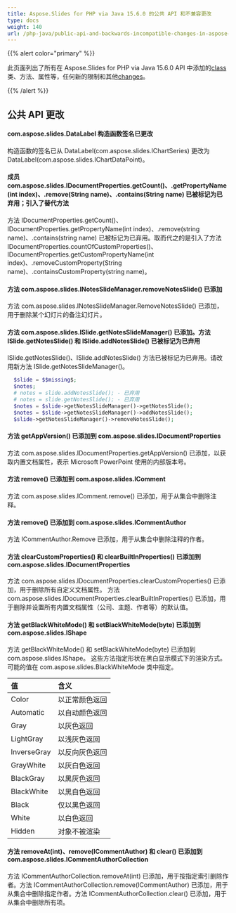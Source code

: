 ```yaml
---
title: Aspose.Slides for PHP via Java 15.6.0 的公共 API 和不兼容更改
type: docs
weight: 140
url: /php-java/public-api-and-backwards-incompatible-changes-in-aspose-slides-for-java-15-6-0/
---
```


{{% alert color="primary" %}} 

此页面列出了所有在 Aspose.Slides for PHP via Java 15.6.0 API 中添加的[class](/slides/php-java/public-api-and-backwards-incompatible-changes-in-aspose-slides-for-java-15-6-0/)类、方法、属性等，任何新的限制和其他[changes](/slides/php-java/public-api-and-backwards-incompatible-changes-in-aspose-slides-for-java-15-6-0/)。

{{% /alert %}} 
## **公共 API 更改**
#### **com.aspose.slides.DataLabel 构造函数签名已更改**
构造函数的签名已从 DataLabel(com.aspose.slides.IChartSeries) 更改为 DataLabel(com.aspose.slides.IChartDataPoint)。
#### **成员 com.aspose.slides.IDocumentProperties.getCount()、.getPropertyName(int index)、.remove(String name)、.contains(String name) 已被标记为已弃用；引入了替代方法**
方法 IDocumentProperties.getCount()、IDocumentProperties.getPropertyName(int index)、.remove(string name)、.contains(string name) 已被标记为已弃用。取而代之的是引入了方法 IDocumentProperties.countOfCustomProperties()、IDocumentProperties.getCustomPropertyName(int index)、.removeCustomProperty(String name)、.containsCustomProperty(string name)。
#### **方法 com.aspose.slides.INotesSlideManager.removeNotesSlide() 已添加**
方法 com.aspose.slides.INotesSlideManager.RemoveNotesSlide() 已添加，用于删除某个幻灯片的备注幻灯片。
#### **方法 com.aspose.slides.ISlide.getNotesSlideManager() 已添加。方法 ISlide.getNotesSlide() 和 ISlide.addNotesSlide() 已被标记为已弃用**
ISlide.getNotesSlide()、ISlide.addNotesSlide() 方法已被标记为已弃用。请改用新方法 ISlide.getNotesSlideManager()。

```php
  $slide = $$missing$;
  $notes;
  # notes = slide.addNotesSlide(); - 已弃用
  # notes = slide.getNotesSlide(); - 已弃用
  $notes = $slide->getNotesSlideManager()->getNotesSlide();
  $notes = $slide->getNotesSlideManager()->addNotesSlide();
  $slide->getNotesSlideManager()->removeNotesSlide();

```
#### **方法 getAppVersion() 已添加到 com.aspose.slides.IDocumentProperties**
方法 com.aspose.slides.IDocumentProperties.getAppVersion() 已添加，以获取内置文档属性，表示 Microsoft PowerPoint 使用的内部版本号。
#### **方法 remove() 已添加到 com.aspose.slides.IComment**
方法 com.aspose.slides.IComment.remove() 已添加，用于从集合中删除注释。
#### **方法 remove() 已添加到 com.aspose.slides.ICommentAuthor**
方法 ICommentAuthor.Remove 已添加，用于从集合中删除注释的作者。
#### **方法 clearCustomProperties() 和 clearBuiltInProperties() 已添加到 com.aspose.slides.IDocumentProperties**
方法 com.aspose.slides.IDocumentProperties.clearCustomProperties() 已添加，用于删除所有自定义文档属性。
方法 com.aspose.slides.IDocumentProperties.clearBuiltInProperties() 已添加，用于删除并设置所有内置文档属性（公司、主题、作者等）的默认值。
#### **方法 getBlackWhiteMode() 和 setBlackWhiteMode(byte) 已添加到 com.aspose.slides.IShape**
方法 getBlackWhiteMode() 和 setBlackWhiteMode(byte) 已添加到 com.aspose.slides.IShape。
这些方法指定形状在黑白显示模式下的渲染方式。可能的值在 com.aspose.slides.BlackWhiteMode 类中指定。

|**值** |**含义** |
| :- | :- |
|Color |以正常颜色返回 |
|Automatic |以自动颜色返回 |
|Gray |以灰色返回 |
|LightGray |以浅灰色返回 |
|InverseGray |以反向灰色返回 |
|GrayWhite |以灰白色返回 |
|BlackGray |以黑灰色返回 |
|BlackWhite |以黑白色返回 |
|Black |仅以黑色返回 |
|White |以白色返回 |
|Hidden |对象不被渲染 |
#### **方法 removeAt(int)、remove(ICommentAuthor) 和 clear() 已添加到 com.aspose.slides.ICommentAuthorCollection**
方法 ICommentAuthorCollection.removeAt(int) 已添加，用于按指定索引删除作者。方法 ICommentAuthorCollection.remove(ICommentAuthor) 已添加，用于从集合中删除指定作者。方法 ICommentAuthorCollection.clear() 已添加，用于从集合中删除所有项。